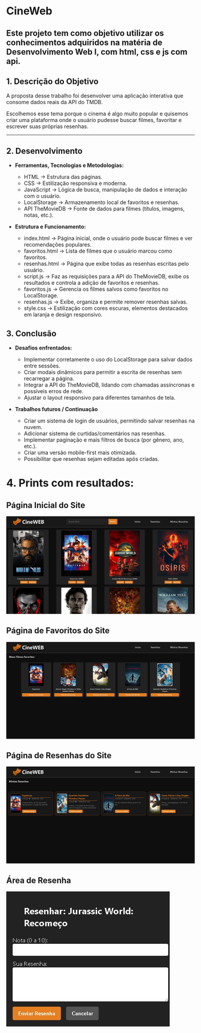 # CineWeb
 ## Este projeto tem como objetivo utilizar os conhecimentos adquiridos na matéria de Desenvolvimento Web I, com html, css e js com api.

## 1. Descrição do Objetivo
A proposta desse trabalho foi desenvolver uma aplicação interativa que consome dados reais da API do TMDB.

Escolhemos esse tema porque o cinema é algo muito popular e quisemos criar uma plataforma onde o usuário pudesse buscar filmes, favoritar e escrever suas próprias resenhas.

---

## 2. Desenvolvimento
- **Ferramentas, Tecnologias e Metodologias:**
    - HTML → Estrutura das páginas.
    - CSS → Estilização responsiva e moderna.
    - JavaScript → Lógica de busca, manipulação de dados e interação com o usuário.
    - LocalStorage → Armazenamento local de favoritos e resenhas.
    - API TheMovieDB → Fonte de dados para filmes (títulos, imagens, notas, etc.).

- **Estrutura e Funcionamento:**
    - index.html → Página inicial, onde o usuário pode buscar filmes e ver recomendações populares.
    - favoritos.html → Lista de filmes que o usuário marcou como favoritos.
    - resenhas.html → Página que exibe todas as resenhas escritas pelo usuário.
    - script.js → Faz as requisições para a API do TheMovieDB, exibe os resultados e controla a adição de favoritos e resenhas.
    - favoritos.js → Gerencia os filmes salvos como favoritos no LocalStorage.
    - resenhas.js → Exibe, organiza e permite remover resenhas salvas.
    - style.css → Estilização com cores escuras, elementos destacados em laranja e design responsivo.

## 3. Conclusão
- **Desafios enfrentados:**
    - Implementar corretamente o uso do LocalStorage para salvar dados entre sessões.
    - Criar modais dinâmicos para permitir a escrita de resenhas sem recarregar a página.
    - Integrar a API do TheMovieDB, lidando com chamadas assíncronas e possíveis erros de rede.
    - Ajustar o layout responsivo para diferentes tamanhos de tela.

- **Trabalhos futuros / Continuação**
    - Criar um sistema de login de usuários, permitindo salvar resenhas na nuvem.
    - Adicionar sistema de curtidas/comentários nas resenhas.
    - Implementar paginação e mais filtros de busca (por gênero, ano, etc.).
    - Criar uma versão mobile-first mais otimizada.
    - Possibilitar que resenhas sejam editadas após criadas.

# 4. Prints com resultados:
## Página Inicial do Site
![Página Inicial](prints/paginainicial.png)
## Página de Favoritos do Site
![Página Favoritos](prints/favoritos.png)
## Página de Resenhas do Site
![Página Resenhas](prints/resenhas.png)
## Área de Resenha
![Área de Resenha](prints/resenhar.png)